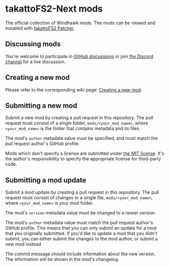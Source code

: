 # takattoFS2-Next mods

The official collection of Windhawk mods. The mods can be viewed and installed with [takattoFS2 Patcher](https://takattowo.github.io/takattoFS2/).

## Discussing mods

You're welcome to participate in [GitHub discussions](https://github.com/takattowo/takattoFS2-mods/discussions) or join [the Discord channel](https://discord.gg/yJmKf7PDzS) for a live discussion.

## Creating a new mod

Please refer to the corresponding wiki page: [Creating a new mod](https://github.com/takattowo/takattoFS2-mods/wiki/creating-a-new-mod).

## Submitting a new mod

Submit a new mod by creating a pull request in this repository. The pull request must consist of a single folder, `mods/<your_mod_name>`, where `<your_mod_name>` is the folder that contains metadata and its files.

The mod's `author` metadata value must be specified, and must match the pull request author's GitHub profile.

Mods which don't specify a license are submitted under [the MIT license](https://opensource.org/licenses/MIT). It's the author's responsibility to specify the appropriate license for third-party code.

## Submitting a mod update

Submit a mod update by creating a pull request in this repository. The pull request must consist of changes to a single file, `mods/<your_mod_name>`, where `<your_mod_name>` is your mod folder.

The mod's `version` metadata value must be changed to a newer version.

The mod's `author` metadata value must match the pull request author's GitHub profile. This means that you can only submit an update for a mod that you originally submitted. If you'd like to update a mod that you didn't submit, you can either submit the changes to the mod author, or submit a new mod instead.

The commit message should include information about the new version. The information will be shown in the mod's changelog.
